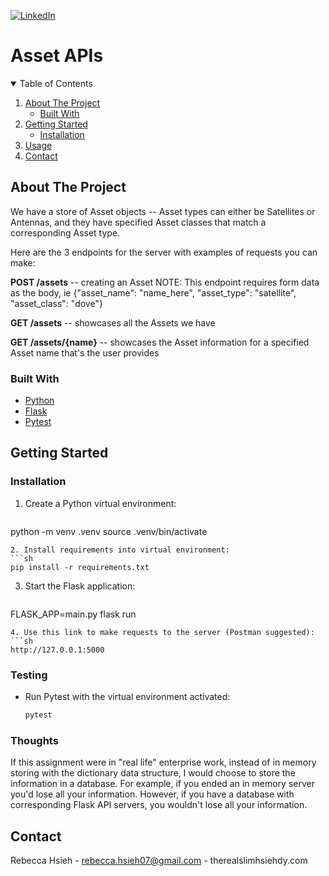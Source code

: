 [![LinkedIn][linkedin-shield]][linkedin-url]
</br>

# Asset APIs

<!-- TABLE OF CONTENTS -->
<details open="open">
  <summary>Table of Contents</summary>
  <ol>
    <li>
      <a href="#about-the-project">About The Project</a>
      <ul>
        <li><a href="#built-with">Built With</a></li>
      </ul>
    </li>
    <li>
      <a href="#getting-started">Getting Started</a>
      <ul>
        <li><a href="#installation">Installation</a></li>
      </ul>
    </li>
    <li><a href="#usage">Usage</a></li>
    <li><a href="#contact">Contact</a></li>
  </ol>
</details>



<!-- ABOUT THE PROJECT -->
## About The Project

We have a store of Asset objects -- Asset types can either be Satellites or Antennas, and they have specified Asset classes that match a corresponding Asset type.

Here are the 3 endpoints for the server with examples of requests you can make:

**POST /assets** -- creating an Asset
NOTE: This endpoint requires form data as the body, ie {"asset_name": "name_here", "asset_type": "satellite", "asset_class": "dove"}

**GET /assets** -- showcases all the Assets we have

**GET /assets/{name}** -- showcases the Asset information for a specified Asset name that's the user provides




### Built With

* [Python](https://www.python.org/downloads/)
* [Flask](https://flask.palletsprojects.com/en/2.0.x/)
* [Pytest](https://docs.pytest.org/en/stable/)

<!-- GETTING STARTED -->
## Getting Started

### Installation

1. Create a Python virtual environment:
   ```sh
  python -m venv .venv
  source .venv/bin/activate
   ```
2. Install requirements into virtual environment:
   ```sh
  pip install -r requirements.txt
   ```

3. Start the Flask application:
   ```sh
  FLASK_APP=main.py flask run
   ```
4. Use this link to make requests to the server (Postman suggested):
   ```sh
   http://127.0.0.1:5000
   ```

### Testing
* Run Pytest with the virtual environment activated:
   ```sh
   pytest
   ```

### Thoughts
If this assignment were in "real life" enterprise work, instead of in memory storing with the dictionary data structure, I would choose to store the information in a database. 
For example, if you ended an in memory server you'd lose all your information. However, if you have a database with corresponding Flask API servers, you wouldn't lose all your information.

<!-- CONTACT -->
## Contact

Rebecca Hsieh - rebecca.hsieh07@gmail.com - therealslimhsiehdy.com


<!-- MARKDOWN LINKS & IMAGES -->
<!-- https://www.markdownguide.org/basic-syntax/#reference-style-links -->
[linkedin-shield]: https://img.shields.io/badge/-LinkedIn-black.svg?style=for-the-badge&logo=linkedin&colorB=555
[linkedin-url]: https://linkedin.com/in/therealslimhsiehdy